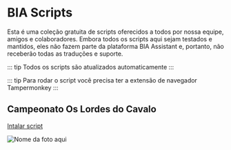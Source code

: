# BIA Scripts

Esta é uma coleção gratuita de scripts oferecidos a todos por nossa equipe, amigos e colaboradores. Embora todos os scripts aqui sejam testados e mantidos, eles não fazem parte da plataforma BIA Assistant e, portanto, não receberão todas as traduções e suporte.

::: tip
Todos os scripts são atualizados automaticamente
:::

::: tip
Para rodar o script você precisa ter a extensão de navegador Tampermonkey
:::

## Campeonato Os Lordes do Cavalo

[Intalar script](https://raw.githubusercontent.com/LServo/BIA-SCRIPTS/main/Event_Horse_Race_TW.user.js)

![Nome da foto aqui](https://i.imgur.com/a9RoPuz.png)
